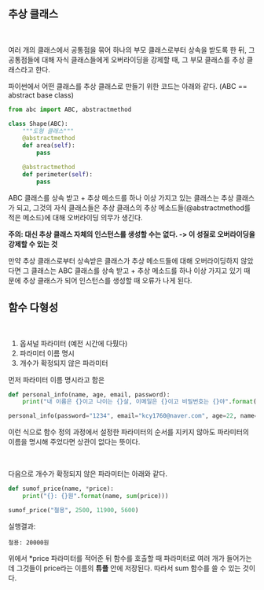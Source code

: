 ## 추상 클래스
<br>

여러 개의 클래스에서 공통점을 묶어 하나의 부모 클래스로부터 상속을 받도록 한 뒤, 그 공통점들에 대해 자식 클래스들에게 오버라이딩을 강제할 때, 그 부모 클래스를 추상 클래스라고 한다.

파이썬에서 어떤 클래스를 추상 클래스로 만들기 위한 코드는 아래와 같다. (ABC == abstract base class)

```python
from abc import ABC, abstractmethod

class Shape(ABC):
    """도형 클래스"""
    @abstractmethod
    def area(self):
        pass

    @abstractmethod
    def perimeter(self):
        pass
```

ABC 클래스를 상속 받고 + 추상 메소드를 하나 이상 가지고 있는 클래스는 추상 클래스가 되고, 그것의 자식 클래스들은 추상 클래스의 추상 메소드들(@abstractmethod를 적은 메소드)에 대해 오버라이딩 의무가 생긴다.

**주의: 대신 추상 클래스 자체의 인스턴스를 생성할 수는 없다. -> 이 성질로 오버라이딩을 강제할 수 있는 것**

만약 추상 클래스로부터 상속받은 클래스가 추상 메소드들에 대해 오버라이딩하지 않았다면 그 클래스는 ABC 클래스를 상속 받고 + 추상 메소드를 하나 이상 가지고 있기 때문에 추상 클래스가 되어 인스턴스를 생성할 때 오류가 나게 된다.
<br>

## 함수 다형성
<br>

1. 옵셔널 파라미터 (예전 시간에 다뤘다)
2. 파라미터 이름 명시
3. 개수가 확정되지 않은 파라미터

먼저 파라미터 이름 명시라고 함은
```python
def personal_info(name, age, email, password):
    print("내 이름은 {}이고 나이는 {}살, 이메일은 {}이고 비밀번호는 {}야".format(name, age, email, password))

personal_info(password="1234", email="kcy1760@naver.com", age=22, name="Diego")
```

이런 식으로 함수 정의 과정에서 설정한 파라미터의 순서를 지키지 않아도 파라미터의 이름을 명시해 주었다면 상관이 없다는 뜻이다.

<br>

다음으로 개수가 확정되지 않은 파라미터는 아래와 같다.
```python
def sumof_price(name, *price):
    print("{}: {}원".format(name, sum(price)))

sumof_price("철용", 2500, 11900, 5600)
```
실행결과:
```
철용: 20000원
```

위에서 *price 파라미터를 적어준 뒤 함수를 호출할 때 파라미터로 여러 개가 들어가는데 그것들이 price라는 이름의 **튜플** 안에 저장된다. 따라서 sum 함수를 쓸 수 있는 것이다.

